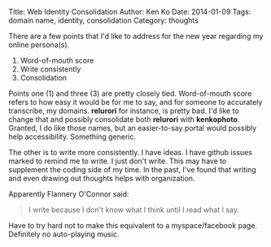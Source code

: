 Title: Web Identity Consolidation
Author: Ken Ko
Date: 2014-01-09
Tags: domain name, identity, consolidation 
Category: thoughts

There are a few points that I'd like to address for the new year
regarding my online persona(s). 

1. Word-of-mouth score
2. Write consistently
3. Consolidation

Points one (1) and three (3) are pretty closely tied. Word-of-mouth
score refers to how easy it would be for me to say, and for someone
to accurately transcribe, my domains. **relurori** for instance, is
pretty bad. I'd like to change that and possibly consolidate both
**relurori** with **kenkophoto**. Granted, I do like those names,
but an easier-to-say portal would possibly help accessibility. 
Something generic.

The other is to write more consistently. I have ideas. I have github
issues marked to remind me to write. I just don't write. This may
have to supplement the coding side of my time. In the past, I've 
found that writing and even drawing out thoughts helps with
organization. 

Apparently Flannery O'Connor said:
>
> I write because I don't know what I think
> until I read what I say.

Have to try hard not to make this equivalent to a myspace/facebook
page. Definitely no auto-playing music.


